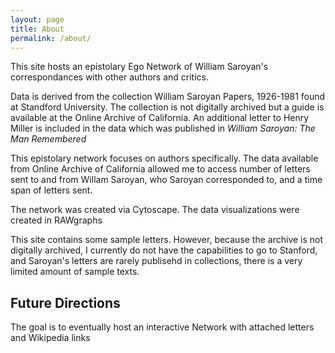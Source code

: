 ```yaml
---
layout: page
title: About
permalink: /about/
---
```


<p>This site hosts an epistolary Ego Network of William Saroyan's correspondances with other authors and critics.</p>

<p>Data is derived from the collection William Saroyan Papers, 1926-1981 found at Standford University. The collection is not digitally archived but a guide is available at the Online Archive of California. An additional letter to Henry Miller is included in the data which was published in <em>William Saroyan: The Man Remembered</em></p>

<p>This epistolary network focuses on authors specifically. The data available from Online Archive of California allowed me to access number of letters sent to and from Willam Saroyan, who Saroyan corresponded to, and a time span of letters sent.</p>

<p>The network was created via Cytoscape. The data visualizations were created in RAWgraphs</p>

<p>This site contains some sample letters. However, because the archive is not digitally archived, I currently do not have the capabilities to go to Stanford, and Saroyan's letters are rarely publisehd in collections, there is a very limited amount of sample texts.</p> 

<h2>Future Directions</h2>
<p>The goal is to eventually host an interactive Network with attached letters and Wikipedia links</p>

